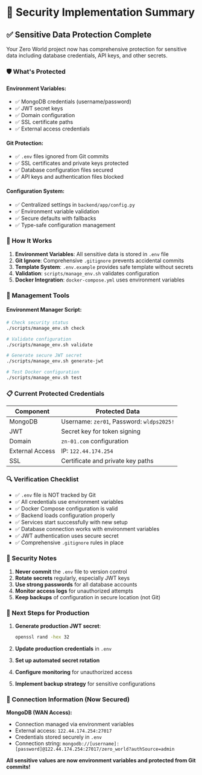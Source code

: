 # 🔐 Security Implementation Summary

## ✅ Sensitive Data Protection Complete

Your Zero World project now has comprehensive protection for sensitive data including database credentials, API keys, and other secrets.

### 🛡️ What's Protected

#### Environment Variables:
- ✅ MongoDB credentials (username/password)
- ✅ JWT secret keys
- ✅ Domain configuration
- ✅ SSL certificate paths
- ✅ External access credentials

#### Git Protection:
- ✅ `.env` files ignored from Git commits
- ✅ SSL certificates and private keys protected
- ✅ Database configuration files secured
- ✅ API keys and authentication files blocked

#### Configuration System:
- ✅ Centralized settings in `backend/app/config.py`
- ✅ Environment variable validation
- ✅ Secure defaults with fallbacks
- ✅ Type-safe configuration management

### 🚀 How It Works

1. **Environment Variables**: All sensitive data is stored in `.env` file
2. **Git Ignore**: Comprehensive `.gitignore` prevents accidental commits
3. **Template System**: `.env.example` provides safe template without secrets
4. **Validation**: `scripts/manage_env.sh` validates configuration
5. **Docker Integration**: `docker-compose.yml` uses environment variables

### 🔧 Management Tools

#### Environment Manager Script:
```bash
# Check security status
./scripts/manage_env.sh check

# Validate configuration
./scripts/manage_env.sh validate

# Generate secure JWT secret
./scripts/manage_env.sh generate-jwt

# Test Docker configuration
./scripts/manage_env.sh test
```

### 📋 Current Protected Credentials

| Component | Protected Data |
|-----------|----------------|
| MongoDB | Username: `zer01`, Password: `wldps2025!` |
| JWT | Secret key for token signing |
| Domain | `zn-01.com` configuration |
| External Access | IP: `122.44.174.254` |
| SSL | Certificate and private key paths |

### 🔍 Verification Checklist

- ✅ `.env` file is NOT tracked by Git
- ✅ All credentials use environment variables  
- ✅ Docker Compose configuration is valid
- ✅ Backend loads configuration properly
- ✅ Services start successfully with new setup
- ✅ Database connection works with environment variables
- ✅ JWT authentication uses secure secret
- ✅ Comprehensive `.gitignore` rules in place

### 🚨 Security Notes

1. **Never commit** the `.env` file to version control
2. **Rotate secrets** regularly, especially JWT keys
3. **Use strong passwords** for all database accounts
4. **Monitor access logs** for unauthorized attempts
5. **Keep backups** of configuration in secure location (not Git)

### 📝 Next Steps for Production

1. **Generate production JWT secret**:
   ```bash
   openssl rand -hex 32
   ```

2. **Update production credentials** in `.env`

3. **Set up automated secret rotation**

4. **Configure monitoring** for unauthorized access

5. **Implement backup strategy** for sensitive configurations

### 🔗 Connection Information (Now Secured)

**MongoDB (WAN Access):**
- Connection managed via environment variables
- External access: `122.44.174.254:27017`
- Credentials stored securely in `.env`
- Connection string: `mongodb://[username]:[password]@122.44.174.254:27017/zero_world?authSource=admin`

**All sensitive values are now environment variables and protected from Git commits!**